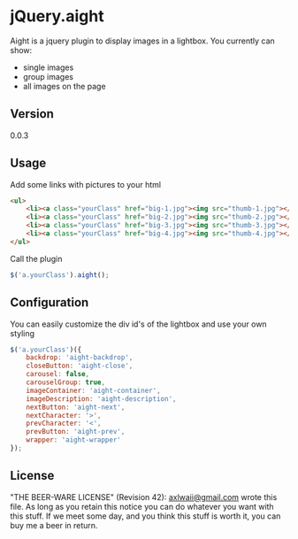 jQuery.aight
=========

Aight is a jquery plugin to display images in a lightbox.
You currently can show:

  - single images
  - group images
  - all images on the page 

Version
----

0.0.3

Usage
----
Add some links with pictures to your html
```html
<ul>
    <li><a class="yourClass" href="big-1.jpg"><img src="thumb-1.jpg"></a></li>
    <li><a class="yourClass" href="big-2.jpg"><img src="thumb-2.jpg"></a></li>
    <li><a class="yourClass" href="big-3.jpg"><img src="thumb-3.jpg"></a></li>
    <li><a class="yourClass" href="big-4.jpg"><img src="thumb-4.jpg"></a></li>
</ul>
```

Call the plugin
```javascript
$('a.yourClass').aight();
```

Configuration
----
You can easily customize the div id's of the lightbox
and use your own styling

```javascript
$('a.yourClass')({
    backdrop: 'aight-backdrop',
    closeButton: 'aight-close',
    carousel: false,
    carouselGroup: true,
    imageContainer: 'aight-container',
    imageDescription: 'aight-description',
    nextButton: 'aight-next',
    nextCharacter: '>',
    prevCharacter: '<',
    prevButton: 'aight-prev',
    wrapper: 'aight-wrapper'
});
```

License
----
"THE BEER-WARE LICENSE" (Revision 42):
<axlwaii@gmail.com> wrote this file. As long as you retain this notice you
can do whatever you want with this stuff. If we meet some day, and you think
this stuff is worth it, you can buy me a beer in return.
